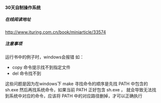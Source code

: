 #### 30天自制操作系统


##### 在线阅读地址

http://www.ituring.com.cn/book/miniarticle/33574

##### 注意事项

运行书中的例子时，windows会报错 如：

* copy 命令提示找不到指定文件
* del 命令找不到

这些问题是因为在windows下 make 寻找命令的顺序是先找 PATH 中包含的 sh.exe 然后再找系统命令，如果当前 PATH 正好包含 sh.exe ，
就会导致无法找到系统中对应的命令，应该将 PATH 中的对应路径删掉，才可以正确执行



